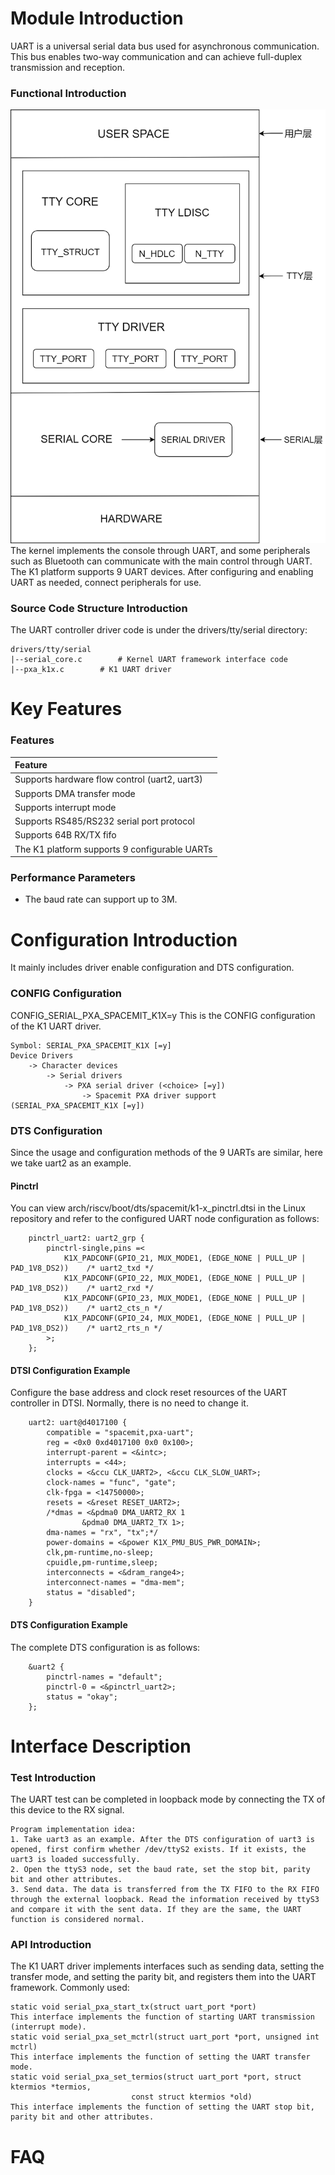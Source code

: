 # Module Introduction
UART is a universal serial data bus used for asynchronous communication. This bus enables two-way communication and can achieve full-duplex transmission and reception.
### Functional Introduction
![alt text](./static/uart.png)
The kernel implements the console through UART, and some peripherals such as Bluetooth can communicate with the main control through UART.
The K1 platform supports 9 UART devices. After configuring and enabling UART as needed, connect peripherals for use.
### Source Code Structure Introduction
The UART controller driver code is under the drivers/tty/serial directory:
```
drivers/tty/serial
|--serial_core.c        # Kernel UART framework interface code
|--pxa_k1x.c        # K1 UART driver
```
# Key Features
### Features
| Feature |
| :-----|
| Supports hardware flow control (uart2, uart3) |
| Supports DMA transfer mode |
| Supports interrupt mode |
| Supports RS485/RS232 serial port protocol |
| Supports 64B RX/TX fifo |
| The K1 platform supports 9 configurable UARTs |
### Performance Parameters
- The baud rate can support up to 3M.
# Configuration Introduction
It mainly includes driver enable configuration and DTS configuration.
### CONFIG Configuration
CONFIG_SERIAL_PXA_SPACEMIT_K1X=y
This is the CONFIG configuration of the K1 UART driver.
```
Symbol: SERIAL_PXA_SPACEMIT_K1X [=y]
Device Drivers
    -> Character devices
        -> Serial drivers
            -> PXA serial driver (<choice> [=y])
                -> Spacemit PXA driver support (SERIAL_PXA_SPACEMIT_K1X [=y])
```
### DTS Configuration
Since the usage and configuration methods of the 9 UARTs are similar, here we take uart2 as an example.
#### Pinctrl
You can view arch/riscv/boot/dts/spacemit/k1-x_pinctrl.dtsi in the Linux repository and refer to the configured UART node configuration as follows:
```dts
    pinctrl_uart2: uart2_grp {
        pinctrl-single,pins =<
            K1X_PADCONF(GPIO_21, MUX_MODE1, (EDGE_NONE | PULL_UP | PAD_1V8_DS2))    /* uart2_txd */
            K1X_PADCONF(GPIO_22, MUX_MODE1, (EDGE_NONE | PULL_UP | PAD_1V8_DS2))    /* uart2_rxd */
            K1X_PADCONF(GPIO_23, MUX_MODE1, (EDGE_NONE | PULL_UP | PAD_1V8_DS2))    /* uart2_cts_n */
            K1X_PADCONF(GPIO_24, MUX_MODE1, (EDGE_NONE | PULL_UP | PAD_1V8_DS2))    /* uart2_rts_n */
        >;
    };
```
#### DTSI Configuration Example
Configure the base address and clock reset resources of the UART controller in DTSI. Normally, there is no need to change it.
```dts
    uart2: uart@d4017100 {
        compatible = "spacemit,pxa-uart";
        reg = <0x0 0xd4017100 0x0 0x100>;
        interrupt-parent = <&intc>;
        interrupts = <44>;
        clocks = <&ccu CLK_UART2>, <&ccu CLK_SLOW_UART>;
        clock-names = "func", "gate";
        clk-fpga = <14750000>;
        resets = <&reset RESET_UART2>;
        /*dmas = <&pdma0 DMA_UART2_RX 1
                &pdma0 DMA_UART2_TX 1>;
        dma-names = "rx", "tx";*/
        power-domains = <&power K1X_PMU_BUS_PWR_DOMAIN>;
        clk,pm-runtime,no-sleep;
        cpuidle,pm-runtime,sleep;
        interconnects = <&dram_range4>;
        interconnect-names = "dma-mem";
        status = "disabled";
    }
```
#### DTS Configuration Example
The complete DTS configuration is as follows:
```dts
    &uart2 {
        pinctrl-names = "default";
        pinctrl-0 = <&pinctrl_uart2>;
        status = "okay";
    };
```
# Interface Description
### Test Introduction
The UART test can be completed in loopback mode by connecting the TX of this device to the RX signal.
```
Program implementation idea:
1. Take uart3 as an example. After the DTS configuration of uart3 is opened, first confirm whether /dev/ttyS2 exists. If it exists, the uart3 is loaded successfully.
2. Open the ttyS3 node, set the baud rate, set the stop bit, parity bit and other attributes.
3. Send data. The data is transferred from the TX FIFO to the RX FIFO through the external loopback. Read the information received by ttyS3 and compare it with the sent data. If they are the same, the UART function is considered normal.
```
### API Introduction
The K1 UART driver implements interfaces such as sending data, setting the transfer mode, and setting the parity bit, and registers them into the UART framework.
Commonly used:
```
static void serial_pxa_start_tx(struct uart_port *port)
This interface implements the function of starting UART transmission (interrupt mode).
static void serial_pxa_set_mctrl(struct uart_port *port, unsigned int mctrl)
This interface implements the function of setting the UART transfer mode.
static void serial_pxa_set_termios(struct uart_port *port, struct ktermios *termios,
                           const struct ktermios *old)
This interface implements the function of setting the UART stop bit, parity bit and other attributes.
```
# FAQ